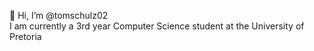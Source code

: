 👋 Hi, I’m @tomschulz02\
I am currently a 3rd year Computer Science student at the University of Pretoria

<!---
tomschulz02/tomschulz02 is a ✨ special ✨ repository because its `README.md` (this file) appears on your GitHub profile.
You can click the Preview link to take a look at your changes.
--->
